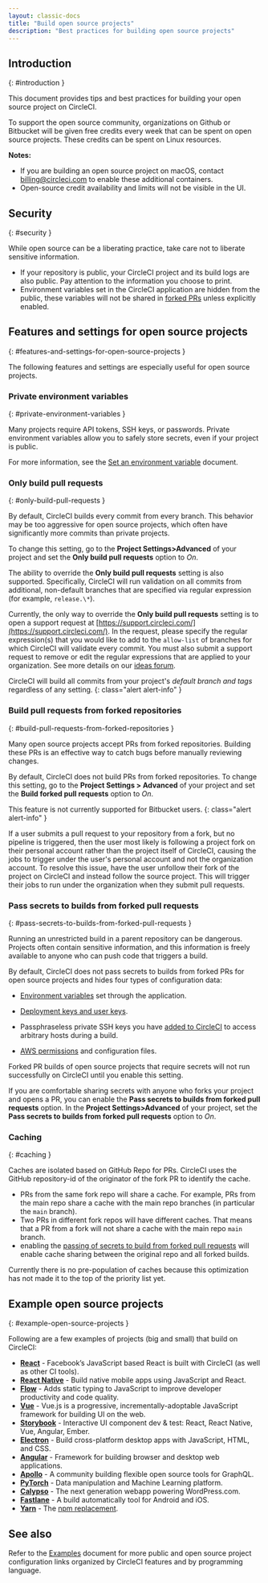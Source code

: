 ```yaml
---
layout: classic-docs
title: "Build open source projects"
description: "Best practices for building open source projects"
---
```


## Introduction
{: #introduction }

This document provides tips and best practices for building your open source project on CircleCI.

To support the open source community, organizations on Github or Bitbucket will be given free credits every week that can be spent on open source projects. These credits can be spent on Linux resources.

**Notes:**
* If you are building an open source project on macOS, contact billing@circleci.com to enable these additional containers.
* Open-source credit availability and limits will not be visible in the UI.

## Security
{: #security }

While open source can be a liberating practice, take care not to liberate sensitive information.

- If your repository is public, your CircleCI project and its build logs are also public. Pay attention to the information you choose to print.
- Environment variables set in the CircleCI application are hidden from the public, these variables will not be shared in [forked PRs](#pass-secrets-to-builds-from-forked-pull-requests)
unless explicitly enabled.

## Features and settings for open source projects
{: #features-and-settings-for-open-source-projects }

The following features and settings are especially useful for open source projects.

### Private environment variables
{: #private-environment-variables }

Many projects require API tokens, SSH keys, or passwords. Private environment variables allow you to safely store secrets, even if your project is public.

For more information, see the [Set an environment variable]({{site.baseurl}}/set-environment-variable/#set-an-environment-variable-in-a-project) document.

### Only build pull requests
{: #only-build-pull-requests }

By default, CircleCI builds every commit from every branch. This behavior may be too aggressive for open source projects, which often have significantly more commits than private projects.

To change this setting, go to the **Project Settings>Advanced** of your project and set the **Only build pull requests** option to _On_.

The ability to override the **Only build pull requests** setting is also supported. Specifically, CircleCI will run validation on all commits from additional, non-default branches that are specified via regular expression (for example, `release.\*`).

Currently, the only way to override the **Only build pull requests** setting is to open a support request at [https://support.circleci.com/](https://support.circleci.com/). In the request, please specify the regular expression(s) that you would like to add to the `allow-list` of branches for which CircleCI will validate every commit. You must also submit a support request to remove or edit the regular expressions that are applied to your organization. See more details on our [ideas forum](https://circleci.canny.io/cloud-feature-requests/p/allow-branch-whitelist-to-override-only-build-pull-requests).

CircleCI will build all commits from your project's *default branch and tags* regardless of any setting.
{: class="alert alert-info" }

### Build pull requests from forked repositories
{: #build-pull-requests-from-forked-repositories }

Many open source projects accept PRs from forked repositories. Building these PRs is an effective way to catch bugs before manually reviewing changes.

By default, CircleCI does not build PRs from forked repositories. To change this setting, go to the **Project Settings > Advanced** of your project and set the **Build forked pull requests** option to _On_.

This feature is not currently supported for Bitbucket users.
{: class="alert alert-info" }

If a user submits a pull request to your repository from a fork, but no pipeline is triggered, then the user most likely is following a project fork on their personal account rather than the project itself of CircleCI, causing the jobs to trigger under the user's personal account and not the organization account. To resolve this issue, have the user unfollow their fork of the project on CircleCI and instead follow the source project. This will trigger their jobs to run under the organization when they submit pull requests.

### Pass secrets to builds from forked pull requests
{: #pass-secrets-to-builds-from-forked-pull-requests }

Running an unrestricted build in a parent repository can be dangerous. Projects often contain sensitive information, and this information is freely available to anyone who can push code that triggers a build.

By default, CircleCI does not pass secrets to builds from forked PRs for open source projects and hides four types of configuration data:

- [Environment variables](#private-environment-variables) set through the application.

- [Deployment keys and user keys]({{site.baseurl}}/gh-bb-integration/#deployment-keys-and-user-keys).

- Passphraseless private SSH keys you have [added to CircleCI]({{site.baseurl}}/add-ssh-key) to access arbitrary hosts during a build.

- [AWS permissions]({{site.baseurl}}/deploy-to-aws) and configuration files.

Forked PR builds of open source projects that require secrets will not run successfully on CircleCI until you enable this setting.

If you are comfortable sharing secrets with anyone who forks your project and opens a PR, you can enable the **Pass secrets to builds from forked pull requests** option. In the **Project Settings>Advanced** of your project, set the **Pass secrets to builds from forked pull requests** option to _On_.

### Caching
{: #caching }

Caches are isolated based on GitHub Repo for PRs. CircleCI uses the GitHub
repository-id of the originator of the fork PR to identify the cache.
- PRs from the same fork repo will share a cache. For example, PRs from the
  main repo share a cache with the main repo branches (in particular the
  `main` branch).
- Two PRs in different fork repos will have different caches. That means
  that a PR from a fork will not share a cache with the main repo `main` branch.
- enabling the [passing of secrets to build from forked pull requests](#pass-secrets-to-builds-from-forked-pull-requests)
  will enable cache sharing between the original repo and all forked builds.

Currently there is no pre-population of caches because this optimization has not made it to the top of the priority list yet.

## Example open source projects
{: #example-open-source-projects }

Following are a few examples of projects (big and small) that build on CircleCI:

- **[React](https://github.com/facebook/react)** - Facebook’s JavaScript based React is built with CircleCI (as well as other CI tools).
- **[React Native](https://github.com/facebook/react-native/)** - Build native mobile apps using JavaScript and React.
- **[Flow](https://github.com/facebook/flow/)** - Adds static typing to JavaScript to improve developer productivity and code quality.
- **[Vue](https://github.com/vuejs/vue)** -  Vue.js is a progressive, incrementally-adoptable JavaScript framework for building UI on the web.
- **[Storybook](https://github.com/storybookjs/storybook)** - Interactive UI component dev & test: React, React Native, Vue, Angular, Ember.
- **[Electron](https://github.com/electron/electron)** - Build cross-platform desktop apps with JavaScript, HTML, and CSS.
- **[Angular](https://github.com/angular/angular)** - Framework for building browser and desktop web applications.
- **[Apollo](https://github.com/apollographql)** - A community building flexible open source tools for GraphQL.
- **[PyTorch](https://github.com/pytorch/pytorch)** - Data manipulation and Machine Learning platform.
- **[Calypso](https://github.com/Automattic/wp-calypso)** - The next generation webapp powering WordPress.com.
- **[Fastlane](https://github.com/fastlane/fastlane)** - A build automatically tool for Android and iOS.
- **[Yarn](https://github.com/yarnpkg/yarn)** - The [npm replacement](https://circleci.com/blog/why-are-developers-moving-to-yarn/).

## See also

Refer to the [Examples]({{site.baseurl}}/example-configs/) document for more public and open source project configuration links organized by CircleCI features and by programming language.
